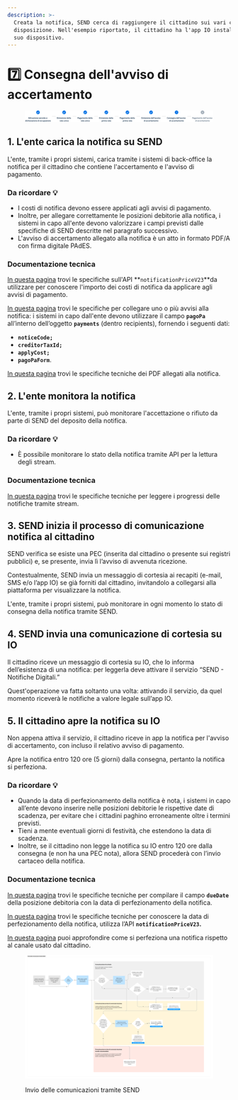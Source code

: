 ```yaml
---
description: >-
  Creata la notifica, SEND cerca di raggiungere il cittadino sui vari canali a
  disposizione. Nell'esempio riportato, il cittadino ha l'app IO installata sul
  suo dispositivo.
---
```


# 7️⃣ Consegna dell'avviso di accertamento

<figure><img src=".gitbook/assets/Stepper_07.png" alt=""><figcaption></figcaption></figure>

## 1. L'ente carica la notifica su SEND

L'ente, tramite i propri sistemi, carica tramite i sistemi di back-office la notifica per il cittadino che contiene l'accertamento e l'avviso di pagamento.&#x20;

### Da ricordare 💡&#x20;

* I costi di notifica devono essere applicati agli avvisi di pagamento.
* Inoltre, per allegare correttamente le posizioni debitorie alla notifica, i sistemi in capo all'ente devono valorizzare i campi previsti dalle specifiche di SEND descritte nel paragrafo successivo.
* L'avviso di accertamento allegato alla notifica è un atto in formato PDF/A con firma digitale PAdES.&#x20;

### Documentazione tecnica&#x20;

[In questa pagina](https://developer.pagopa.it/send/api#/send/api/operations/retrieveNotificationPriceV23) trovi le specifiche sull'API **`notificationPriceV23`**da utilizzare per conoscere l'importo dei costi di notifica da applicare agli avvisi di pagamento.&#x20;

[In questa pagina](https://developer.pagopa.it/send/api#/send/api/operations/sendNewNotificationV23) trovi le specifiche per collegare uno o più avvisi alla notifica: i sistemi in capo dall'ente devono utilizzare il campo **`pagoPa`** all’interno dell’oggetto **`payments`** (dentro recipients), fornendo i seguenti dati:&#x20;

* **`noticeCode;`**&#x20;
* **`creditorTaxId;`**&#x20;
* **`applyCost;`**&#x20;
* **`pagoPaForm`**.

[In questa pagina](https://docs.pagopa.it/manuale-operativo/piattaforma-notifiche-digitali-manuale-operativo/il-processo-di-notificazione/specifiche-tecniche-dei-pdf-allegati-alla-notifica) trovi le specifiche tecniche dei PDF allegati alla notifica.

## 2. L'ente monitora la notifica

L'ente, tramite i propri sistemi, può monitorare l'accettazione o rifiuto da parte di SEND del deposito della notifica.

### Da ricordare 💡&#x20;

* È possibile monitorare lo stato della notifica tramite API per la lettura degli stream.

### Documentazione tecnica&#x20;

[In questa pagina](https://developer.pagopa.it/send/api#/send/api/operations/consumeEventStream) trovi le specifiche tecniche per leggere i progressi delle notifiche tramite stream.

## 3. SEND inizia il processo di comunicazione notifica al cittadino

SEND verifica se esiste una PEC (inserita dal cittadino o presente sui registri pubblici) e, se presente, invia lì l’avviso di avvenuta ricezione.

Contestualmente, SEND invia un messaggio di cortesia ai recapiti (e-mail, SMS e/o l’app IO) se già forniti dal cittadino, invitandolo a collegarsi alla piattaforma per visualizzare la notifica.

L'ente, tramite i propri sistemi, può monitorare in ogni momento lo stato di consegna della notifica tramite SEND.

## 4. SEND invia una comunicazione di cortesia su IO&#x20;

Il cittadino riceve un messaggio di cortesia su IO, che lo informa dell’esistenza di una notifica: per leggerla deve attivare il servizio “SEND - Notifiche Digitali.”

Quest'operazione va fatta soltanto una volta: attivando il servizio, da quel momento riceverà le notifiche a valore legale sull’app IO.

## 5. Il cittadino apre la notifica su IO

Non appena attiva il servizio, il cittadino riceve in app la notifica per l'avviso di accertamento, con incluso il relativo avviso di pagamento.

Apre la notifica entro 120 ore (5 giorni) dalla consegna, pertanto la notifica si perfeziona.

### Da ricordare 💡&#x20;

* Quando la data di perfezionamento della notifica è nota, i sistemi in capo all’ente devono inserire nelle posizioni debitorie le rispettive date di scadenza, per evitare che i cittadini paghino erroneamente oltre i termini previsti.
* Tieni a mente eventuali giorni di festività, che estendono la data di scadenza.
* Inoltre, se il cittadino non legge la notifica su IO entro 120 ore dalla consegna (e non ha una PEC nota), allora SEND procederà con l’invio cartaceo della notifica.

### Documentazione tecnica&#x20;

[In questa pagina](https://docs.pagopa.it/sanp/appendici/primitive#pagetpayment-1) trovi le specifiche tecniche per compilare il campo **`dueDate`** della posizione debitoria con la data di perfezionamento della notifica.

[In questa pagina](https://developer.pagopa.it/send/api#/send/api/operations/retrieveNotificationPriceV23) trovi le specifiche tecniche per conoscere la data di perfezionamento della notifica, utilizza l’API **`notificationPriceV23`.**&#x20;

[In questa pagina](https://notifichedigitali.pagopa.it/perfezionamento) puoi approfondire come si perfeziona una notifica rispetto al canale usato dal cittadino.

<figure><img src=".gitbook/assets/image (9).png" alt="Un diagramma che rappresenta il flusso di consegna notifica tramite SEND"><figcaption><p>Invio delle comunicazioni tramite SEND</p></figcaption></figure>
